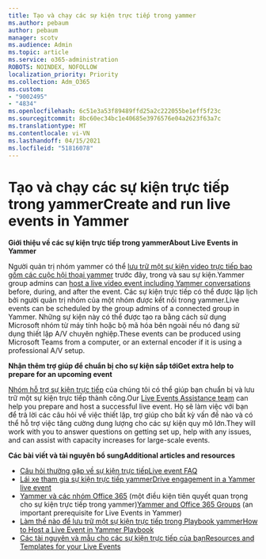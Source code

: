 ```yaml
---
title: Tạo và chạy các sự kiện trực tiếp trong yammer
ms.author: pebaum
author: pebaum
manager: scotv
ms.audience: Admin
ms.topic: article
ms.service: o365-administration
ROBOTS: NOINDEX, NOFOLLOW
localization_priority: Priority
ms.collection: Adm_O365
ms.custom:
- "9002495"
- "4834"
ms.openlocfilehash: 6c51e3a53f89489ffd25a2c222055be1eff5f23c
ms.sourcegitcommit: 8bc60ec34bc1e40685e3976576e04a2623f63a7c
ms.translationtype: MT
ms.contentlocale: vi-VN
ms.lasthandoff: 04/15/2021
ms.locfileid: "51816078"
---
```

# <a name="create-and-run-live-events-in-yammer"></a><span data-ttu-id="03054-102">Tạo và chạy các sự kiện trực tiếp trong yammer</span><span class="sxs-lookup"><span data-stu-id="03054-102">Create and run live events in Yammer</span></span>

<span data-ttu-id="03054-103">**Giới thiệu về các sự kiện trực tiếp trong yammer**</span><span class="sxs-lookup"><span data-stu-id="03054-103">**About Live Events in Yammer**</span></span>

<span data-ttu-id="03054-104">Người quản trị nhóm yammer có thể [lưu trữ một sự kiện video trực tiếp bao gồm các cuộc hội thoại yammer](https://docs.microsoft.com/yammer/manage-yammer-groups/yammer-live-events) trước đây, trong và sau sự kiện.</span><span class="sxs-lookup"><span data-stu-id="03054-104">Yammer group admins can [host a live video event including Yammer conversations](https://docs.microsoft.com/yammer/manage-yammer-groups/yammer-live-events) before, during, and after the event.</span></span> <span data-ttu-id="03054-105">Các sự kiện trực tiếp có thể được lập lịch bởi người quản trị nhóm của một nhóm được kết nối trong yammer.</span><span class="sxs-lookup"><span data-stu-id="03054-105">Live events can be scheduled by the group admins of a connected group in Yammer.</span></span> <span data-ttu-id="03054-106">Những sự kiện này có thể được tạo ra bằng cách sử dụng Microsoft nhóm từ máy tính hoặc bộ mã hóa bên ngoài nếu nó đang sử dụng thiết lập A/V chuyên nghiệp.</span><span class="sxs-lookup"><span data-stu-id="03054-106">These events can be produced using Microsoft Teams from a computer, or an external encoder if it is using a professional A/V setup.</span></span>

<span data-ttu-id="03054-107">**Nhận thêm trợ giúp để chuẩn bị cho sự kiện sắp tới**</span><span class="sxs-lookup"><span data-stu-id="03054-107">**Get extra help to prepare for an upcoming event**</span></span>

<span data-ttu-id="03054-108">[Nhóm hỗ trợ sự kiện trực tiếp](https://aka.ms/AA87gbh) của chúng tôi có thể giúp bạn chuẩn bị và lưu trữ một sự kiện trực tiếp thành công.</span><span class="sxs-lookup"><span data-stu-id="03054-108">Our [Live Events Assistance team](https://aka.ms/AA87gbh) can help you prepare and host a successful live event.</span></span> <span data-ttu-id="03054-109">Họ sẽ làm việc với bạn để trả lời các câu hỏi về việc thiết lập, trợ giúp cho bất kỳ vấn đề nào và có thể hỗ trợ việc tăng cường dung lượng cho các sự kiện quy mô lớn.</span><span class="sxs-lookup"><span data-stu-id="03054-109">They will work with you to answer questions on getting set up, help with any issues, and can assist with capacity increases for large-scale events.</span></span>

<span data-ttu-id="03054-110">**Các bài viết và tài nguyên bổ sung**</span><span class="sxs-lookup"><span data-stu-id="03054-110">**Additional articles and resources**</span></span>

- [<span data-ttu-id="03054-111">Câu hỏi thường gặp về sự kiện trực tiếp</span><span class="sxs-lookup"><span data-stu-id="03054-111">Live event FAQ</span></span>](https://support.office.com/article/43bbd59d-a734-4c8f-923d-6a239d137d34)
- [<span data-ttu-id="03054-112">Lái xe tham gia sự kiện trực tiếp yammer</span><span class="sxs-lookup"><span data-stu-id="03054-112">Drive engagement in a Yammer live event</span></span>](https://support.office.com/article/drive-engagement-in-a-yammer-live-event-c0244ad8-6dcb-419c-add9-2e4a00543412?ui=en-US&rs=en-US&ad=US)
- <span data-ttu-id="03054-113">[Yammer và các nhóm Office 365](https://docs.microsoft.com/yammer/manage-yammer-groups/yammer-and-office-365-groups) (một điều kiện tiên quyết quan trọng cho sự kiện trực tiếp trong yammer)</span><span class="sxs-lookup"><span data-stu-id="03054-113">[Yammer and Office 365 Groups](https://docs.microsoft.com/yammer/manage-yammer-groups/yammer-and-office-365-groups) (an important prerequisite for Live Events in Yammer)</span></span>
- [<span data-ttu-id="03054-114">Làm thế nào để lưu trữ một sự kiện trực tiếp trong Playbook yammer</span><span class="sxs-lookup"><span data-stu-id="03054-114">How to Host a Live Event in Yammer Playbook</span></span>](https://aka.ms/LiveEventsinYammerplaybook)
- [<span data-ttu-id="03054-115">Các tài nguyên và mẫu cho các sự kiện trực tiếp của bạn</span><span class="sxs-lookup"><span data-stu-id="03054-115">Resources and Templates for your Live Events</span></span>](https://aka.ms/LiveEventYammerTemplates)
